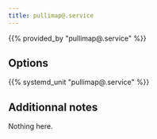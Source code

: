 ```yaml
---
title: pullimap@.service
---
```


{{% provided_by "pullimap@.service" %}}

## Options

{{% systemd_unit "pullimap@.service" %}}

## Additionnal notes

Nothing here.